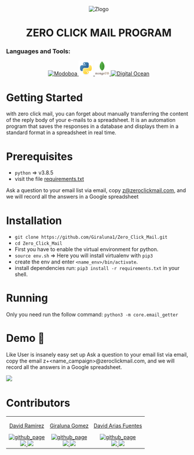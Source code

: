 <p align="center">
    <img alt="Zlogo" src="https://i.pinimg.com/originals/0a/c5/86/0ac58617b3bf3250c55cdfe3fc863e2e.png" />
</p>
<h1 align="center">
    ZERO CLICK MAIL PROGRAM
</h1>

<h3 align="left">Languages and Tools:</h3>
<p align="center">
<a href="https://modoboa.org/en/" target="_blank"> <img src="https://i.ibb.co/XXj6rSr/modoboa-logo.png" alt="Modoboa" width="" height="40"/> </a>
  <a href="https://www.python.org" target="_blank"> <img src="https://raw.githubusercontent.com/devicons/devicon/master/icons/python/python-original.svg" alt="python" width="40" height="40"/> </a> <a href="https://www.mongodb.com/" target="_blank"> <img src="https://raw.githubusercontent.com/devicons/devicon/master/icons/mongodb/mongodb-original-wordmark.svg" alt="mongodb" width="40" height="40"/> </a> <a href="https://www.digitalocean.com/" target="_blank"> <img src="https://i.ibb.co/D7bNj7K/digitalocean.png" alt="Digital Ocean" width="" height="40"/> </a>
 </p>

# Getting Started

with zero click mail, you can forget about manually transferring the content of the reply body of your e-mails to a spreadsheet. It is an automation program that saves the responses in a database and displays them in a standard format in a spreadsheet in real time.


# Prerequisites

* `python` => v3.8.5
* visit the file [requirements.txt](https://github.com/Giraluna1/Zero_Click_Mail/blob/master/requirements.txt)

Ask a question to your email list via email, copy z@zeroclickmail.com, and we will record all the answers in a Google spreadsheet

# Installation

* `git clone https://github.com/Giraluna1/Zero_Click_Mail.git`
* `cd Zero_Click_Mail`
* First you have to enable the virtual environment for python.
* `source env.sh` => Here you will install virtualenv with `pip3`
* create the env and enter `<name_env>/bin/activate`.
* install dependencies run:
`pip3 install -r requirements.txt` in your shell.


# Running
Only you need run the follow command:
`python3 -m core.email_getter`


# Demo 🎥
Like User is insanely easy set up
Ask a question to your email list via email, copy the email z+<name_campaign>@zeroclickmail.com, and we will record all the answers in a Google spreadsheet.

![](https://j.gifs.com/gp5A8G.gif)


# Contributors

<div align='center'>
  <div>
    <table>
      <tr>
        <td valign="top" align='center'>
          <a href="https://github.com/Ramsteven" target="_blank">
            <p>David Ramirez</p>
            <img alt="github_page" src="https://avatars.githubusercontent.com/u/23351805?v=4" height="80" width="80"/>
          </a>
          <br />
          <a href="https://www.linkedin.com/in/daviramiz/" target="_blank" rel="noopener noreferrer">
            <img src="https://img.icons8.com/plasticine/100/000000/linkedin.png" width="35" />
          </a>
          <a href="https://twitter.com/daviramiz" target="_blank" rel="noopener noreferrer">
            <img src="https://img.icons8.com/plasticine/100/000000/twitter.png" width="35" />
          </a>
        </td>
        <td valign="top" align='center'>
          <a href="https://github.com/Giraluna1" target="_blank">
            <p>Giraluna Gomez</p>
            <img alt="github_page" src="https://avatars.githubusercontent.com/u/70671381?v=4" height="80" width="80"/>
          </a>
          <br />
          <a href="https://www.linkedin.com/in/giralunagomez/" target="_blank" rel="noopener noreferrer">
            <img src="https://img.icons8.com/plasticine/100/000000/linkedin.png" width="35" />
          </a>
          <a href="https://twitter.com/luna_gom" target="_blank" rel="noopener noreferrer">
            <img src="https://img.icons8.com/plasticine/100/000000/twitter.png" width="35" />
          </a>
        </td>
        <td valign="top" align='center'>
          <a href="https://github.com/JulianMendezw" target="_blank">
            <p>David Arias Fuentes</p>
            <img alt="github_page" src="https://avatars.githubusercontent.com/u/7661539?v=4" height="80" width="80"/>
          </a>
          <br />
          <a href="https://www.linkedin.com/in/julianmendezw/" target="_blank" rel="noopener noreferrer">
            <img src="https://img.icons8.com/plasticine/100/000000/linkedin.png" width="35" />
          </a>
          <a href="https://twitter.com/JulianMendezw" target="_blank" rel="noopener noreferrer">
            <img src="https://img.icons8.com/plasticine/100/000000/twitter.png" width="35" />
          </a>
        </td>
      </tr>
    </table>
  </div>
</div>